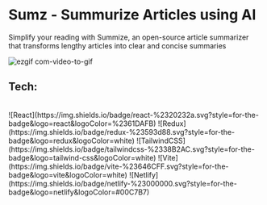 <h1>Sumz - Summurize Articles using AI</h1>

Simplify your reading with Summize, an open-source article summarizer that transforms lengthy articles into clear and concise summaries

![ezgif com-video-to-gif](https://github.com/debajoti/sumzapp/assets/132689129/942c8d54-7d99-4cb5-bc8a-c0725caca88d)

<h2>Tech: </h2>
<br>
![React](https://img.shields.io/badge/react-%2320232a.svg?style=for-the-badge&logo=react&logoColor=%2361DAFB) ![Redux](https://img.shields.io/badge/redux-%23593d88.svg?style=for-the-badge&logo=redux&logoColor=white) 	![TailwindCSS](https://img.shields.io/badge/tailwindcss-%2338B2AC.svg?style=for-the-badge&logo=tailwind-css&logoColor=white) 	![Vite](https://img.shields.io/badge/vite-%23646CFF.svg?style=for-the-badge&logo=vite&logoColor=white) ![Netlify](https://img.shields.io/badge/netlify-%23000000.svg?style=for-the-badge&logo=netlify&logoColor=#00C7B7)
